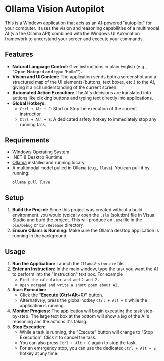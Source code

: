# Ollama Vision Autopilot

This is a Windows application that acts as an AI-powered "autopilot" for your computer. It uses the vision and reasoning capabilities of a multimodal AI (via the Ollama API) combined with the Windows UI Automation framework to understand your screen and execute your commands.

## Features

-   **Natural Language Control:** Give instructions in plain English (e.g., "Open Notepad and type 'hello'").
-   **Vision and UI Context:** The application sends both a screenshot and a structured map of the UI elements (buttons, text boxes, etc.) to the AI, giving it a rich understanding of the current screen.
-   **Automated Action Execution:** The AI's decisions are translated into actions like clicking buttons and typing text directly into applications.
-   **Global Hotkeys:**
    -   `Ctrl + Alt + C`: Start or Stop the execution of the current instruction.
    -   `Ctrl + Alt + S`: A dedicated safety hotkey to immediately stop any running task.

## Requirements

-   Windows Operating System
-   .NET 8 Desktop Runtime
-   [Ollama](https://ollama.com/) installed and running locally.
-   A multimodal model pulled in Ollama (e.g., `llava`). You can pull it by running:
    ```bash
    ollama pull llava
    ```

## Setup

1.  **Build the Project:** Since this project was created without a build environment, you would typically open the `.sln` (solution) file in Visual Studio and build the project. This will produce an `.exe` file in the `bin/Debug` or `bin/Release` directory.
2.  **Ensure Ollama is Running:** Make sure the Ollama desktop application is running in the background.

## Usage

1.  **Run the Application:** Launch the `OllamaVision.exe` file.
2.  **Enter an Instruction:** In the main window, type the task you want the AI to perform into the "Instruction" text box. For example:
    -   `Find the calculator and add 2 and 2.`
    -   `Open notepad and write a short poem about AI.`
3.  **Start Execution:**
    -   Click the **"Execute (Ctrl+Alt+C)"** button.
    -   Alternatively, press the global hotkey `Ctrl + Alt + C` while the application is running.
4.  **Monitor Progress:** The application will begin executing the task step-by-step. The large text box at the bottom will show a log of the AI's reasoning and the actions it's taking.
5.  **Stop Execution:**
    -   While a task is running, the "Execute" button will change to "Stop Execution". Click it to cancel the task.
    -   You can also press `Ctrl + Alt + C` again to stop the task.
    -   For an emergency stop, you can use the dedicated `Ctrl + Alt + S` hotkey at any time.
